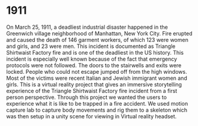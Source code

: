 # 1911
On March 25, 1911, a deadliest industrial disaster happened in the Greenwich village neighborhood of Manhattan, New York City. Fire erupted and caused the death of 146 garment workers, of which 123 were women and girls, and 23 were men. This incident is documented as Triangle Shirtwaist Factory fire and is one of the deadliest in the US history. This incident is especially well known because of the fact that emergency protocols were not followed. The doors to the stairwells and exits were locked. People who could not escape jumped off from the high windows. Most of the victims were recent Italian and Jewish immigrant women and girls.  This is a virtual reality project that gives an immersive storytelling experience of the Triangle Shirtwaist Factory fire incident from a first person perspective. Through this project we wanted the users to experience what it is like to be trapped in a fire accident. We used motion capture lab to capture body movements and rig them to a skeleton which was then setup in a unity scene for viewing in Virtual reality headset.
